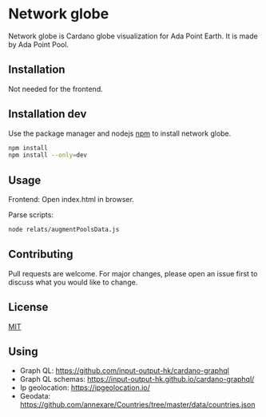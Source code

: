 # Network globe

Network globe is Cardano globe visualization for Ada Point Earth. It is made by Ada Point Pool.

## Installation

Not needed for the frontend.

## Installation dev

Use the package manager and nodejs [npm](https://nodejs.org/en/) to install network globe.

```bash
npm install
npm install --only=dev
```

## Usage

Frontend: 
Open index.html in browser.

Parse scripts:

```bash
node relats/augmentPoolsData.js
```

## Contributing
Pull requests are welcome. For major changes, please open an issue first to discuss what you would like to change.

## License
[MIT](https://github.com/Gwearon/network-globe/LICENSE)

## Using

- Graph QL: https://github.com/input-output-hk/cardano-graphql
- Graph QL schemas: https://input-output-hk.github.io/cardano-graphql/
- Ip geolocation: https://ipgeolocation.io/
- Geodata: https://github.com/annexare/Countries/tree/master/data/countries.json
